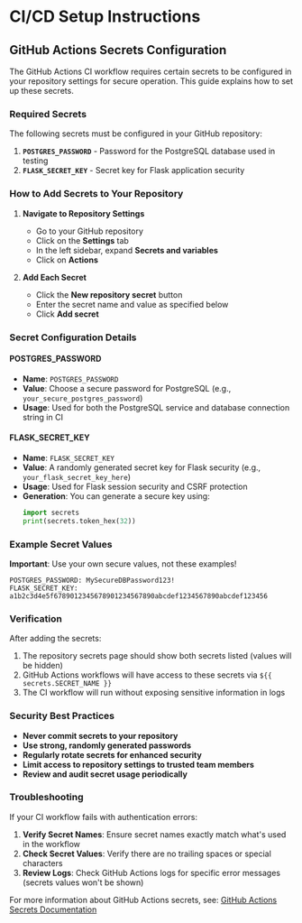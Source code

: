 # CI/CD Setup Instructions

## GitHub Actions Secrets Configuration

The GitHub Actions CI workflow requires certain secrets to be configured in your repository settings for secure operation. This guide explains how to set up these secrets.

### Required Secrets

The following secrets must be configured in your GitHub repository:

1. **`POSTGRES_PASSWORD`** - Password for the PostgreSQL database used in testing
2. **`FLASK_SECRET_KEY`** - Secret key for Flask application security

### How to Add Secrets to Your Repository

1. **Navigate to Repository Settings**
   - Go to your GitHub repository
   - Click on the **Settings** tab
   - In the left sidebar, expand **Secrets and variables**
   - Click on **Actions**

2. **Add Each Secret**
   - Click the **New repository secret** button
   - Enter the secret name and value as specified below
   - Click **Add secret**

### Secret Configuration Details

#### POSTGRES_PASSWORD
- **Name**: `POSTGRES_PASSWORD`
- **Value**: Choose a secure password for PostgreSQL (e.g., `your_secure_postgres_password`)
- **Usage**: Used for both the PostgreSQL service and database connection string in CI

#### FLASK_SECRET_KEY
- **Name**: `FLASK_SECRET_KEY`
- **Value**: A randomly generated secret key for Flask security (e.g., `your_flask_secret_key_here`)
- **Usage**: Used for Flask session security and CSRF protection
- **Generation**: You can generate a secure key using:
  ```python
  import secrets
  print(secrets.token_hex(32))
  ```

### Example Secret Values

**Important**: Use your own secure values, not these examples!

```
POSTGRES_PASSWORD: MySecureDBPassword123!
FLASK_SECRET_KEY: a1b2c3d4e5f6789012345678901234567890abcdef1234567890abcdef123456
```

### Verification

After adding the secrets:

1. The repository secrets page should show both secrets listed (values will be hidden)
2. GitHub Actions workflows will have access to these secrets via `${{ secrets.SECRET_NAME }}`
3. The CI workflow will run without exposing sensitive information in logs

### Security Best Practices

- **Never commit secrets to your repository**
- **Use strong, randomly generated passwords**
- **Regularly rotate secrets for enhanced security**
- **Limit access to repository settings to trusted team members**
- **Review and audit secret usage periodically**

### Troubleshooting

If your CI workflow fails with authentication errors:

1. **Verify Secret Names**: Ensure secret names exactly match what's used in the workflow
2. **Check Secret Values**: Verify there are no trailing spaces or special characters
3. **Review Logs**: Check GitHub Actions logs for specific error messages (secrets values won't be shown)

For more information about GitHub Actions secrets, see: [GitHub Actions Secrets Documentation](https://docs.github.com/en/actions/security-guides/encrypted-secrets)